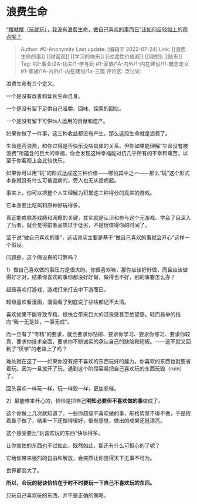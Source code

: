 # 浪费生命
[“摆就摆（玩就玩），我没有浪费生命，做自己喜欢的事而已”该如何反驳如上的观点呢？](https://www.zhihu.com/question/530697371/answer/2589592244)

> Author: #0-Anonymity
> Last update: [编辑于 2022-07-24]
> Link: [[浪费生命的事]] [[财富观]] [[学习的快乐]] [[过渡性价值观]] [[理想]] [[励志]]
> Tag: #2-事业/2A-功夫/1-学与玩  #1-家族/1A-内外/1-内在建设/1f-概念定义 #1-家族/1A-内外/1-内在建设/1a-三观
> 评论区:
> 泛讨论:

浪费生命有三个定义。

一个是没有改善和延长生命自身。

一个是没有留下足供自己咀嚼、回味、探索的回忆。

一个是没有留下可供ta人运用的贡献和遗产。

如果你做了一件事，这三种收益都没有产生，那么这段生命就是浪费了。

生命是否浪费，和你过得是否快乐没啥具体的关系。但你如果能理解“生命没有被浪费”所蕴含的巨大的幸福，你会发现这种幸福能对抗几乎所有的不幸和痛苦，以至于你客观上会比较快乐。

如果你可以用“玩”的形式达成这三种价值——哪怕其中之一——那么“玩“这个形式本身就没有什么可被诟病的，旁人也无从诟病起。

事实上，你可以把整个人生理解为积累这三种得分的真实的游戏。

它本身要比吃鸡和原神好玩得多。

真正能戒除游戏瘾和网瘾的关键，其实就是认识和参与这个元游戏。学会了且深入了后者，就会觉得前者品质过于低劣，不是很值得你的时间了。

至于说“做自己喜欢的事”，这话其实主要是基于“做自己喜欢的事就会开心”这样一个假设。

问题是，这个假设真的可靠吗？

1）做自己喜欢做的事压力是很大的。你很喜欢嘛，那你应该好好做，而且应该做得好才对。结果你喜欢的事你都没好好做，做得也不好，别的事要怎么办？

超级喜欢打游戏，游戏打来打去中下游而已。

超级喜欢看漫画，漫画看了到底说了些啥都记不太清。

喜欢如果不能导致专精，很快会带来巨大的沮丧感甚至绝望感，轻而易举的指向“我一无是处，一事无成”。

而一旦有了“专精”的要求，就会要求你钻研、要求你学习、要求你练习、要求你较真、要求你技术全面，要求你不断诚实的承认自己的缺陷和短板。——这不就又回到了“厌学”的老路上了吗？

难处就在这了——如果你没有把不喜欢的东西玩好的能力，你喜欢的东西也就要省着玩。因为一旦放开了玩，遇到这个阶段容易把自己喜欢玩的东西玩毁（ruin）了。

回头喜欢一样玩一样，玩一样毁一样，更加悲催。

2）最能带来开心的，恰恰是把自己**明知必要但不喜欢做的事**做成了。

这个你做上几次就知道了。一些你超级不喜欢做的事，形格势禁不得不做，于是捏着鼻子做了，结果一下还做得很好，很有感觉，做出的成果还挺漂亮。

这个感受要比“玩喜欢玩的东西”快乐得多。

让你害怕的东西也不过如此，既然如此，那还有什么可担心的了呢？

它给你带来强烈的自由和解放，会突然让你觉得天下无事不可为。

世界都变大了。

**所以，会玩的秘诀恰恰在于时不时要玩一下自己不喜欢玩的东西。**

只玩自己喜欢玩的东西，并不是正确的策略。
